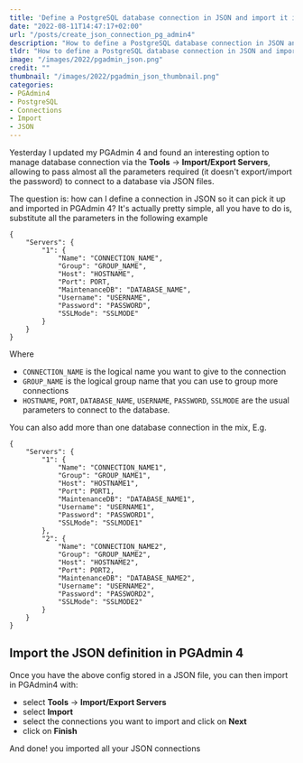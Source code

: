 ```yaml
---
title: 'Define a PostgreSQL database connection in JSON and import it in PGAdmin 4'
date: "2022-08-11T14:47:17+02:00"
url: "/posts/create_json_connection_pg_admin4"
description: "How to define a PostgreSQL database connection in JSON and import it in PGAdmin 4"
tldr: "How to define a PostgreSQL database connection in JSON and import it in PGAdmin 4"
image: "/images/2022/pgadmin_json.png"
credit: ""
thumbnail: "/images/2022/pgadmin_json_thumbnail.png"
categories:
- PGAdmin4
- PostgreSQL
- Connections
- Import
- JSON
---
```


Yesterday I updated my PGAdmin 4 and found an interesting option to manage database connection via the **Tools** -> **Import/Export Servers**, allowing to pass almost all the parameters required (it doesn't export/import the password) to connect to a database via JSON files.

The question is: how can I define a connection in JSON so it can pick it up and imported in PGAdmin 4? It's actually pretty simple, all you have to do is, substitute all the parameters in the following example

```
{
    "Servers": {
        "1": {
            "Name": "CONNECTION_NAME",
            "Group": "GROUP_NAME",
            "Host": "HOSTNAME",
            "Port": PORT,
            "MaintenanceDB": "DATABASE_NAME",
            "Username": "USERNAME",
            "Password": "PASSWORD",
            "SSLMode": "SSLMODE"
        }
    }
}
```

Where

* `CONNECTION_NAME` is the logical name you want to give to the connection
* `GROUP_NAME` is the logical group name that you can use to group more connections
* `HOSTNAME`, `PORT`, `DATABASE_NAME`, `USERNAME`, `PASSWORD`, `SSLMODE` are the usual parameters to connect to the database.

You can also add more than one database connection in the mix, E.g.

```
{
    "Servers": {
        "1": {
            "Name": "CONNECTION_NAME1",
            "Group": "GROUP_NAME1",
            "Host": "HOSTNAME1",
            "Port": PORT1,
            "MaintenanceDB": "DATABASE_NAME1",
            "Username": "USERNAME1",
            "Password": "PASSWORD1",
            "SSLMode": "SSLMODE1"
        },
        "2": {
            "Name": "CONNECTION_NAME2",
            "Group": "GROUP_NAME2",
            "Host": "HOSTNAME2",
            "Port": PORT2,
            "MaintenanceDB": "DATABASE_NAME2",
            "Username": "USERNAME2",
            "Password": "PASSWORD2",
            "SSLMode": "SSLMODE2"
        }
    }
}
```

## Import the JSON definition in PGAdmin 4

Once you have the above config stored in a JSON file, you can then import in PGAdmin4 with:

* select **Tools** -> **Import/Export Servers**
* select **Import**
* select the connections you want to import and click on **Next**
* click on **Finish**

And done! you imported all your JSON connections